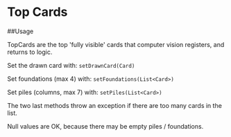 # Top Cards

##Usage

TopCards are the top 'fully visible' cards that computer vision registers, and returns to logic.

Set the drawn card with:
```setDrawnCard(Card)```

Set foundations (max 4) with:
```setFoundations(List<Card>)```

Set piles (columns, max 7) with:
 ```setPiles(List<Card>)```

The two last methods throw an exception if there are too many cards in the list.

Null values are OK, because there may be empty piles / foundations.